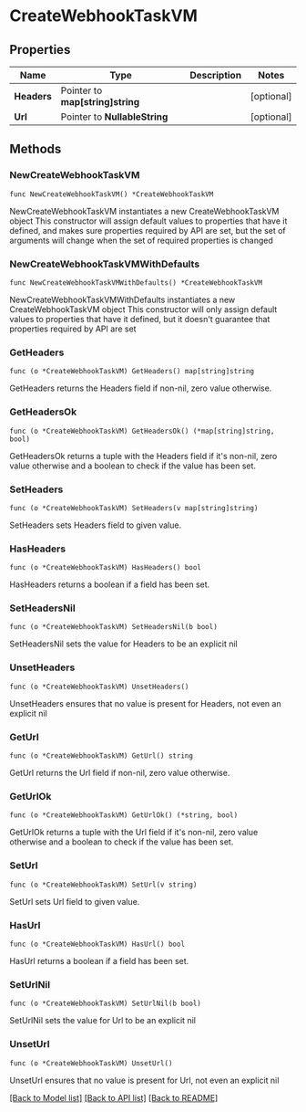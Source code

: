 # CreateWebhookTaskVM

## Properties

Name | Type | Description | Notes
------------ | ------------- | ------------- | -------------
**Headers** | Pointer to **map[string]string** |  | [optional] 
**Url** | Pointer to **NullableString** |  | [optional] 

## Methods

### NewCreateWebhookTaskVM

`func NewCreateWebhookTaskVM() *CreateWebhookTaskVM`

NewCreateWebhookTaskVM instantiates a new CreateWebhookTaskVM object
This constructor will assign default values to properties that have it defined,
and makes sure properties required by API are set, but the set of arguments
will change when the set of required properties is changed

### NewCreateWebhookTaskVMWithDefaults

`func NewCreateWebhookTaskVMWithDefaults() *CreateWebhookTaskVM`

NewCreateWebhookTaskVMWithDefaults instantiates a new CreateWebhookTaskVM object
This constructor will only assign default values to properties that have it defined,
but it doesn't guarantee that properties required by API are set

### GetHeaders

`func (o *CreateWebhookTaskVM) GetHeaders() map[string]string`

GetHeaders returns the Headers field if non-nil, zero value otherwise.

### GetHeadersOk

`func (o *CreateWebhookTaskVM) GetHeadersOk() (*map[string]string, bool)`

GetHeadersOk returns a tuple with the Headers field if it's non-nil, zero value otherwise
and a boolean to check if the value has been set.

### SetHeaders

`func (o *CreateWebhookTaskVM) SetHeaders(v map[string]string)`

SetHeaders sets Headers field to given value.

### HasHeaders

`func (o *CreateWebhookTaskVM) HasHeaders() bool`

HasHeaders returns a boolean if a field has been set.

### SetHeadersNil

`func (o *CreateWebhookTaskVM) SetHeadersNil(b bool)`

 SetHeadersNil sets the value for Headers to be an explicit nil

### UnsetHeaders
`func (o *CreateWebhookTaskVM) UnsetHeaders()`

UnsetHeaders ensures that no value is present for Headers, not even an explicit nil
### GetUrl

`func (o *CreateWebhookTaskVM) GetUrl() string`

GetUrl returns the Url field if non-nil, zero value otherwise.

### GetUrlOk

`func (o *CreateWebhookTaskVM) GetUrlOk() (*string, bool)`

GetUrlOk returns a tuple with the Url field if it's non-nil, zero value otherwise
and a boolean to check if the value has been set.

### SetUrl

`func (o *CreateWebhookTaskVM) SetUrl(v string)`

SetUrl sets Url field to given value.

### HasUrl

`func (o *CreateWebhookTaskVM) HasUrl() bool`

HasUrl returns a boolean if a field has been set.

### SetUrlNil

`func (o *CreateWebhookTaskVM) SetUrlNil(b bool)`

 SetUrlNil sets the value for Url to be an explicit nil

### UnsetUrl
`func (o *CreateWebhookTaskVM) UnsetUrl()`

UnsetUrl ensures that no value is present for Url, not even an explicit nil

[[Back to Model list]](../README.md#documentation-for-models) [[Back to API list]](../README.md#documentation-for-api-endpoints) [[Back to README]](../README.md)


